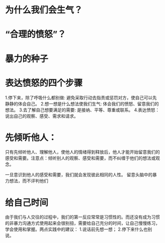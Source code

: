 # 为什么我们会生气？
# “合理的愤怒”？
# 暴力的种子
# 表达愤怒的四个步骤
  1.停下来，除了呼吸什么都别做: 避免采取行动去指责或惩罚对方，使自己可以先静静的体会自己。
  2.想一想是什么想法使我们生气: 体会我们的愤怒、留意我们的想法。
  3.去了解自己想要满足的需要: 是接纳、平等、尊重或联系。
  4.表达愤怒：说出自己的观察、感受、需求和请求。
  
# 先倾听他人：
  只有先倾听他人、理解他人，使他人的情绪得到释放后，他人才能开始留意我们的感受和需要。注意点：倾听别人的观察、感受和需要，而不纠缠于他们的想法或观念。

  一旦意识到他人的感受和需要，我们就会发现彼此相同的人性。
  留意头脑中的暴力想法，而不评判他们
# 给自己时间
  由于我们与人交往的过程中，我们的第一反应常常是习惯性的。而还没有成为习惯的非暴力沟通方式使用起来会很别扭，需要给自己充分的时间，让自己慢慢练习，学会使用和掌握。两点实践中的建议：
  1.说话前先想一想；
  2.停下来什么也别说。